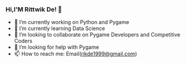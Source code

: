 ### Hi,I'M Rittwik De!  👋


- 🔭 I’m currently working on Python and Pygame
- 🌱 I’m currently learning Data Science
- 👯 I’m looking to collaborate on Pygame Developers and Competitive Coders
- 🤔 I’m looking for help with Pygame
- 📫 How to reach me: Email(rikde1999@gmail.com)
